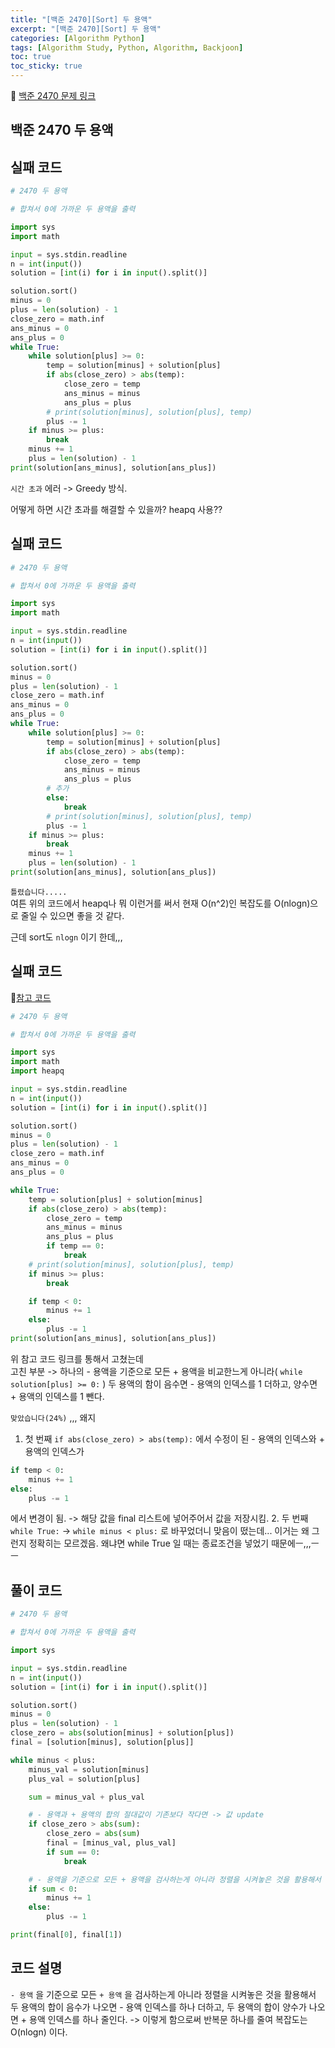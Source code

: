 ```yaml
---
title: "[백준 2470][Sort] 두 용액"
excerpt: "[백준 2470][Sort] 두 용액"
categories: [Algorithm Python]
tags: [Algorithm Study, Python, Algorithm, Backjoon]
toc: true
toc_sticky: true
---
```


📌 [백준 2470 문제 링크](https://www.acmicpc.net/problem/2470) <br>

## 백준 2470 두 용액

## 실패 코드

```python
# 2470 두 용액

# 합쳐서 0에 가까운 두 용액을 출력

import sys
import math

input = sys.stdin.readline
n = int(input())
solution = [int(i) for i in input().split()]

solution.sort()
minus = 0
plus = len(solution) - 1
close_zero = math.inf
ans_minus = 0
ans_plus = 0
while True:
    while solution[plus] >= 0:
        temp = solution[minus] + solution[plus]
        if abs(close_zero) > abs(temp):
            close_zero = temp
            ans_minus = minus
            ans_plus = plus
        # print(solution[minus], solution[plus], temp)
        plus -= 1
    if minus >= plus:
        break
    minus += 1
    plus = len(solution) - 1
print(solution[ans_minus], solution[ans_plus])
```

`시간 초과` 에러 -> Greedy 방식. <br>

어떻게 하면 시간 초과를 해결할 수 있을까? heapq 사용??

## 실패 코드

```python
# 2470 두 용액

# 합쳐서 0에 가까운 두 용액을 출력

import sys
import math

input = sys.stdin.readline
n = int(input())
solution = [int(i) for i in input().split()]

solution.sort()
minus = 0
plus = len(solution) - 1
close_zero = math.inf
ans_minus = 0
ans_plus = 0
while True:
    while solution[plus] >= 0:
        temp = solution[minus] + solution[plus]
        if abs(close_zero) > abs(temp):
            close_zero = temp
            ans_minus = minus
            ans_plus = plus
        # 추가
        else:
            break
        # print(solution[minus], solution[plus], temp)
        plus -= 1
    if minus >= plus:
        break
    minus += 1
    plus = len(solution) - 1
print(solution[ans_minus], solution[ans_plus])

```

`틀렸습니다.....` <br>
여튼 위의 코드에서 heapq나 뭐 이런거를 써서 현재 O(n^2)인 복잡도를 O(nlogn)으로 줄일 수 있으면 좋을 것 같다. <br>

근데 sort도 `nlogn` 이기 한데,,,

## 실패 코드

📌[참고 코드]()

```python
# 2470 두 용액

# 합쳐서 0에 가까운 두 용액을 출력

import sys
import math
import heapq

input = sys.stdin.readline
n = int(input())
solution = [int(i) for i in input().split()]

solution.sort()
minus = 0
plus = len(solution) - 1
close_zero = math.inf
ans_minus = 0
ans_plus = 0

while True:
    temp = solution[plus] + solution[minus]
    if abs(close_zero) > abs(temp):
        close_zero = temp
        ans_minus = minus
        ans_plus = plus
        if temp == 0:
            break
    # print(solution[minus], solution[plus], temp)
    if minus >= plus:
        break

    if temp < 0:
        minus += 1
    else:
        plus -= 1
print(solution[ans_minus], solution[ans_plus])

```

위 참고 코드 링크를 통해서 고쳤는데 <br>
고친 부분 -> 하나의 - 용액을 기준으로 모든 + 용액을 비교한느게 아니라( `while solution[plus] >= 0:` ) 두 용액의 함이 음수면 - 용액의 인덱스를 1 더하고, 양수면 + 용액의 인덱스를 1 뺀다. <br>

`맞았습니다(24%)` ,,, 왜지 <br>

1. 첫 번째 `if abs(close_zero) > abs(temp):` 에서 수정이 된 - 용액의 인덱스와 + 용액의 인덱스가

```python
if temp < 0:
    minus += 1
else:
    plus -= 1
```

에서 변경이 됨. -> 해당 값을 final 리스트에 넣어주어서 값을 저장시킴. 2. 두 번째 `while True:` -> `while minus < plus:` 로 바꾸었더니 맞음이 떴는데... 이거는 왜 그런지 정확히는 모르겠음. 왜냐면 while True 일 때는 종료조건을 넣었기 때문에ㅡ,,,ㅡㅡ

## 풀이 코드

```python
# 2470 두 용액

# 합쳐서 0에 가까운 두 용액을 출력

import sys

input = sys.stdin.readline
n = int(input())
solution = [int(i) for i in input().split()]

solution.sort()
minus = 0
plus = len(solution) - 1
close_zero = abs(solution[minus] + solution[plus])
final = [solution[minus], solution[plus]]

while minus < plus:
    minus_val = solution[minus]
    plus_val = solution[plus]

    sum = minus_val + plus_val

    # - 용액과 + 용액의 합의 절대값이 기존보다 작다면 -> 값 update
    if close_zero > abs(sum):
        close_zero = abs(sum)
        final = [minus_val, plus_val]
        if sum == 0:
            break

    # - 용액을 기준으로 모든 + 용액을 검사하는게 아니라 정렬을 시켜놓은 것을 활용해서 두 용액의 합이 음수가 나오면 - 용액 인덱스를 하나 더하고, 두 용액의 합이 양수가 나오면 + 용액 인덱스를 하나 줄인다.
    if sum < 0:
        minus += 1
    else:
        plus -= 1

print(final[0], final[1])

```

## 코드 설명

`- 용액` 을 기준으로 모든 `+ 용액` 을 검사하는게 아니라 정렬을 시켜놓은 것을 활용해서 두 용액의 합이 음수가 나오면 - 용액 인덱스를 하나 더하고, 두 용액의 합이 양수가 나오면 + 용액 인덱스를 하나 줄인다. -> 이렇게 함으로써 반복문 하나를 줄여 복잡도는 O(nlogn) 이다.
